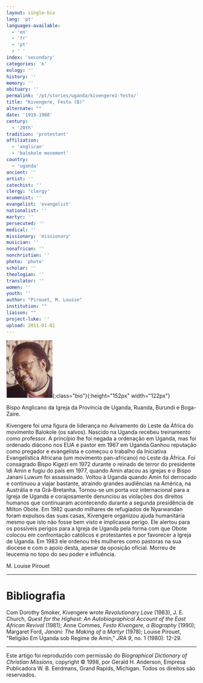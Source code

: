 ```yaml
---
layout: single-bio
lang: 'pt'
languages-available:
  - 'en'
  - 'fr'
  - 'pt'
  - ' '
index: 'secondary'
categories: 'k'
eulogy: ''
history: ''
memory: ''
obituary: ''
permalink: '/pt/stories/uganda/kivengere2-festo/'
title: "Kivengere, Festo (B)"
alternate: ""
date: '1919-1988'
century:
  - '20th'
tradition: 'protestant'
affiliation:
  - 'anglican'
  - 'balokole movement'
country:
  - 'uganda'
ancient: ''
artist: ''
catechist: ''
clergy: 'clergy'
ecumenist: ''
evangelist: 'evangelist'
nationalist: ''
martyr: ''
persecuted: ''
medical: ''
missionary: 'missionary'
musician: ''
nonafrican: ''
nonchristian: ''
photo: 'photo'
scholar: ''
theologian: ''
translator: ''
women: ''
youth: ''
author: "Pirouet, M. Louise"
institution: ""
liaison: ""
project-luke: ''
upload: 2011-01-01
---
```


![Festo Kivengere](/images/bio-pics/uganda/kivengere2-festo/kivengere.jpg){:class="bio"}{:height="152px" width="122px"}

Bispo Anglicano da Igreja da Província de Uganda, Ruanda, Burundi e Boga-Zaire.

Kivengere foi uma figura de liderança no Avivamento do Leste da África do movimento Balokole (os salvos). Nascido na Uganda recebeu treinamento como professor. A princípio lhe foi negada a ordenação em Uganda, mas foi ordenado diácono nos EUA e pastor em 1967 em Uganda.Ganhou reputação como pregador e evangelista e começou o trabalho da Iniciativa Evangelística Africana (um movimento pan-africano) no Leste da África. Foi consagrado Bispo Kigezi em 1972 durante o reinado de terror do presidente Idi Amin e fugiu do país em 1977, quando Amin atacou as igrejas e o Bispo Janani Luwum foi assassinado. Voltou à Uganda quando Amin foi derrocado e continuou a viajar bastante, atraindo grandes audiências na América, na Austrália e na Grã-Bretanha. Tornou-se um porta voz internacional para a Igreja de Uganda e corajosamente denunciou as violações dos direitos humanos que continuaram acontecendo durante a segunda presidência de Milton Obote. Em 1982 quando milhares de refugiados de Nyarwandan foram expulsos das suas casas, Kivengere organizou ajuda humanitária mesmo que isto não fosse bem visto e implicasse perigo.  Ele alertou para os possíveis perigos para a Igreja de Uganda pela forma com que Obote colocou em confrontação católicos e protestantes e por favorecer a Igreja de Uganda. Em 1983 ele ordenou três mulheres como pastoras na sua diocese e com o apoio desta, apesar da oposição oficial. Morreu de leucemia no topo do seu poder e influência.

M. Louise Pirouet

---

# Bibliografia

Com Dorothy Smoker, Kivengere wrote *Revolutionary Love* (1983), J. E. Church, *Quest for the Highest: An Autobiographical Account of the East African Revival* (1981); Anne Commes, *Festo Kivengere, a Biography* (1990); Margaret Ford, *Janani: The Making of a Martyr* (1978); Louise Pirouet, "Religião Em Uganda sob Regime de Amin," *JRA 9*, no. 1 (1980): 12-29.

---

Este artigo foi reproduzido com permissão do *Biographical Dictionary of Christian Missions*, copyright © 1998, por Gerald H. Anderson, Empresa Publicadora W. B. Eerdmans, Grand Rapids, Michigan. Todos os direitos são reservados.
